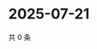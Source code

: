 # 2025-07-21

共 0 条

<!-- BEGIN ZHIHUQUESTIONS -->
<!-- 最后更新时间 Mon Jul 21 2025 23:13:07 GMT+0800 (China Standard Time) -->

<!-- END ZHIHUQUESTIONS -->
